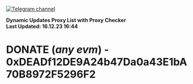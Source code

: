 [![Telegram channel](https://img.shields.io/endpoint?url=https://runkit.io/damiankrawczyk/telegram-badge/branches/master?url=https://t.me/n4z4v0d)](https://t.me/n4z4v0d) 

**Dynamic Updates Proxy List with Proxy Checker**  
**Last Updated: 16.12.23 16:44**

# DONATE (_any evm_) - 0xDEADf12DE9A24b47Da0a43E1bA70B8972F5296F2
